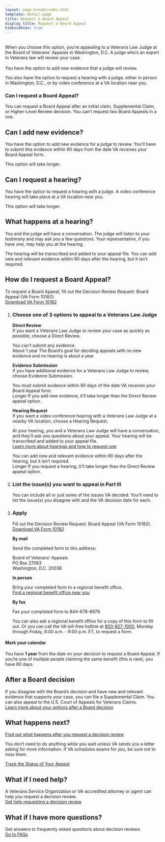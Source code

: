 ```yaml
---
layout: page-breadcrumbs.html
template: detail-page
title: Request a Board Appeal
display_title: Request a Board Appeal
hidesidenav: true
---
```

<br>

<div itemprop="description" class="va-introtext">
When you choose this option, you’re appealing to a Veterans Law Judge at the Board of Veterans' Appeals in Washington, D.C. A judge who’s an expert in Veterans law will review your case. 
</div>
<br>
<div class ="vads-u-display--flex vads-u-margin-y--1">
  <div class="vads-u-flex--auto">
    <span class="heading-level-3 vads-u-margin-right--1p5"><i class="far fa-copy"></i></span>  
  </div>
  <div class="vads-u-flex--auto">  
    You have the option to add new evidence that a judge will review.
  </div>
</div>
<div class ="vads-u-display--flex vads-u-margin-y--1">
  <div class="vads-u-flex--auto">
    <span class="heading-level-3 vads-u-margin-right--1p5"><i class="fas fa-user" >  </i></span>
  </div>

  You also have the option to request a hearing with a judge, either in person in Washington, D.C., or by video conference at a VA location near you. 

  </div>
</div>

<div class="feature">
  
### Can I request a Board Appeal?

You can request a Board Appeal after an initial claim, Supplemental Claim, or Higher-Level Review decision. You can’t request two Board Appeals in a row.
</div>

## Can I add new evidence?
You have the option to add new evidence for a judge to review. You’ll have to submit this evidence within 90 days from the date VA receives your Board Appeal form. 

This option will take longer.

## Can I request a hearing?
You have the option to request a hearing with a judge. A video conference hearing will take place at a VA location near you.

This option will take longer.

<span id="what-happens-at-hearing"></span>
## What happens at a hearing?

You and the judge will have a conversation. The judge will listen to your testimony and may ask you a few questions. Your representative, if you have one, may help you at the hearing.
<br>

The hearing will be transcribed and added to your appeal file. You can add new and relevant evidence within 90 days after the hearing, but it isn’t required.


## How do I request a Board Appeal?
To request a Board Appeal, fill out the Decision Review Request: Board Appeal (VA Form 10182). 
<br>
<a href="/decision-reviews/forms/board-appeal-10182.pdf">Download VA Form 10182</a>

<ol class="process">
<li class="process-step list-one">

### Choose one of 3 options to appeal to a Veterans Law Judge

**Direct Review**
<br>
If you want a Veterans Law Judge to review your case as quickly as possible, choose a Direct Review. 
<br>

<div class ="vads-u-display--flex vads-u-margin-y--1">
  <div class="vads-u-flex--auto">
    <span class="heading-level-3 vads-u-margin-right--1p5"><i class="fas fa-ban"></i></span>
  </div>
  <div class="vads-u-flex--1">  
      You can’t submit any evidence.
  </div>
</div>  

<div class="card information">
  <span class="number"><span class="heading-level-3"><i class="far fa-clock vads-u-margin-right--1p5"></i>About 1 year</span></span>
  <span class="description">The Board’s goal for deciding appeals with no new evidence and no hearing is about a year.</span>
</div>

**Evidence Submission**
<br>
If you have additional evidence for a Veterans Law Judge to review, choose Evidence Submission.

<div class ="vads-u-display--flex vads-u-margin-y--1">
  <div class="vads-u-flex--auto">
    <span class="heading-level-3 vads-u-margin-right--1p5"><i class="far fa-copy"></i></span>
  </div>
  <div class="vads-u-flex--1">  
      You must submit evidence within 90 days of the date VA receives your Board Appeal form.
  </div>
</div> 

<div class="card information">
  <span class="number"><span class="heading-level-3"><i class="far fa-clock vads-u-margin-right--1p5"></i>Longer</span></span>
  <span class="description">If you add new evidence, it’ll take longer than the Direct Review appeal option.
</span>
</div>

**Hearing Request**
<br>
If you want a video conference hearing with a Veterans Law Judge at a nearby VA location, choose a Hearing Request. 

At your hearing, you and a Veterans Law Judge will have a conversation, and they’ll ask you questions about your appeal. Your hearing will be transcribed and added to your appeal file. <br>
[Learn more about hearings and how to request one](/decision-reviews/board-appeal/veterans-law-judge-hearing/)

<div class ="vads-u-display--flex vads-u-margin-y--1">
  <div class="vads-u-flex--auto">
    <span class="heading-level-3 vads-u-margin-right--1p5"><i class="far fa-copy"></i></span>
  </div>
  <div class="vads-u-flex--1">  
      You can add new and relevant evidence within 90 days after the hearing, but it isn’t required.
  </div>
</div>  

<div class="card information">
  <span class="number"><span class="heading-level-3"><i class="far fa-clock vads-u-margin-right--1p5"></i>Longer</span></span>
  <span class="description">If you request a hearing, it’ll take longer than the Direct Review appeal option.
</span>
</div>
</li>

<li class="process-step list-two">

### List the issue(s) you want to appeal in Part III

You can include all or just some of the issues VA decided. You’ll need to list the issue(s) you disagree with and the VA decision date for each.

</li>

<li class="process-step list-three">

### Apply

Fill out the Decision Review Request: Board Appeal (VA Form 10182). <br>
<a href="/decision-reviews/forms/board-appeal-10182.pdf">Download VA Form 10182</a>

**By mail**

Send the completed form to this address:

<p class="va-address-block">
Board of Veterans’ Appeals<br>
PO Box 27063 <br>
Washington, D.C. 20038<br>
</p>

**In person**

Bring your completed form to a regional benefit office. 
<br>
[Find a regional benefit office near you](/find-locations/)

**By fax**

Fax your completed form to 844-678-8979.

You can also ask a regional benefit office for a copy of this form to fill out. Or you can call the VA toll-free hotline at <a href="tel:+18008271000">800-827-1000</a>, Monday through Friday, 8:00 a.m. - 9:00 p.m. ET, to request a form.
</li>
</ol>
<div class="usa-alert usa-alert-info">
  <div class="usa-alert-body">
    <h4 class="usa-alert-heading">
      Mark your calendar 
    </h4>
    <p class="usa-alert-text">
      You have <b>1 year</b> from the date on your decision to request a Board Appeal. If you’re one of multiple people claiming the same benefit (this is rare), you have 60 days.
    </p>
  </div>
</div>

## After a Board decision
If you disagree with the Board’s decision and have new and relevant evidence that supports your case, you can file a Supplemental Claim. You can also appeal to the U.S. Court of Appeals for Veterans Claims.
<br> 
[Learn more about your options after a Board decision](/decision-reviews/board-appeal/after-board-appeal-decision/)

## What happens next?
[Find out what happens after you request a decision review](/decision-reviews/board-appeal/after-board-appeal-decision/)

You don’t need to do anything while you wait unless VA sends you a letter asking for more information. If VA schedules exams for you, be sure not to miss them.

<a href="/claim-or-appeal-status/" class="usa-button-primary">Track the Status of Your Appeal </a>

## What if I need help?

A Veterans Service Organization or VA-accredited attorney or agent can help you request a decision review. 
<br>
[Get help requesting a decision review](/decision-reviews/get-help-with-review-request/)

## What if I have more questions?
Get answers to frequently asked questions about decision reviews. 
<br>
[Go to FAQs](/decision-reviews/get-help-with-review-request/)
